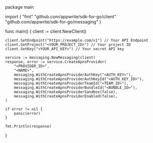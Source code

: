 package main

import (
    "fmt"
    "github.com/appwrite/sdk-for-go/client"
    "github.com/appwrite/sdk-for-go/messaging"
)

func main() {
    client := client.NewClient()

    client.SetEndpoint("https://example.com/v1") // Your API Endpoint
    client.SetProject("<YOUR_PROJECT_ID>") // Your project ID
    client.SetKey("<YOUR_API_KEY>") // Your secret API key

    service := messaging.NewMessaging(client)
    response, error := service.CreateApnsProvider(
        "<PROVIDER_ID>",
        "<NAME>",
        messaging.WithCreateApnsProviderAuthKey("<AUTH_KEY>"),
        messaging.WithCreateApnsProviderAuthKeyId("<AUTH_KEY_ID>"),
        messaging.WithCreateApnsProviderTeamId("<TEAM_ID>"),
        messaging.WithCreateApnsProviderBundleId("<BUNDLE_ID>"),
        messaging.WithCreateApnsProviderSandbox(false),
        messaging.WithCreateApnsProviderEnabled(false),
    )

    if error != nil {
        panic(error)
    }

    fmt.Println(response)
}
